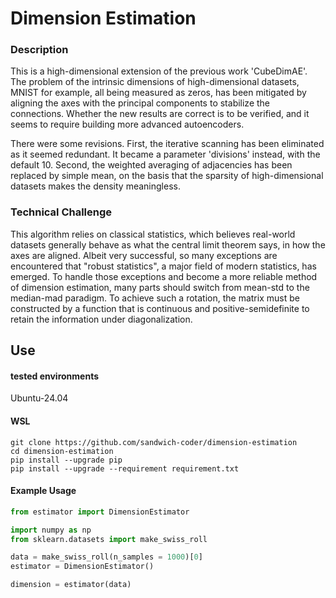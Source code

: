 # Dimension Estimation


### Description

This is a high-dimensional extension of the previous work 'CubeDimAE'. The problem of the intrinsic dimensions of high-dimensional datasets, MNIST for example, all being measured as zeros, has been mitigated by aligning the axes with the principal components to stabilize the connections. Whether the new results are correct is to be verified, and it seems to require building more advanced autoencoders.

There were some revisions. First, the iterative scanning has been eliminated as it seemed redundant. It became a parameter 'divisions' instead, with the default 10. Second, the weighted averaging of adjacencies has been replaced by simple mean, on the basis that the sparsity of high-dimensional datasets makes the density meaningless.


### Technical Challenge

This algorithm relies on classical statistics, which believes real-world datasets generally behave as what the central limit theorem says, in how the axes are aligned. Albeit very successful, so many exceptions are encountered that "robust statistics", a major field of modern statistics, has emerged. To handle those exceptions and become a more reliable method of dimension estimation, many parts should switch from mean-std to the median-mad paradigm. To achieve such a rotation, the matrix must be constructed by a function that is continuous and positive-semidefinite to retain the information under diagonalization.


## Use

#### tested environments
Ubuntu-24.04

#### WSL
```
git clone https://github.com/sandwich-coder/dimension-estimation
cd dimension-estimation
pip install --upgrade pip
pip install --upgrade --requirement requirement.txt
```

#### Example Usage
```python
from estimator import DimensionEstimator

import numpy as np
from sklearn.datasets import make_swiss_roll

data = make_swiss_roll(n_samples = 1000)[0]
estimator = DimensionEstimator()

dimension = estimator(data)
```
